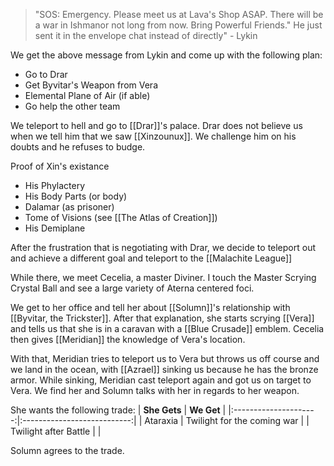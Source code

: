 >"SOS: Emergency. Please meet us at Lava's Shop ASAP. There will be a war in Ishmanor not long from now. Bring Powerful Friends." He just sent it in the envelope chat instead of directly" - Lykin

We get the above message from Lykin and come up with the following plan:
- Go to Drar
- Get Byvitar's Weapon from Vera
- Elemental Plane of Air (if able)
- Go help the other team

We teleport to hell and go to [[Drar]]'s palace. Drar does not believe us when we tell him that we saw [[Xinzounux]]. We challenge him on his doubts and he refuses to budge. 

Proof of Xin's existance
- His Phylactery
- His Body Parts (or body)
- Dalamar (as prisoner)
- Tome of Visions (see [[The Atlas of Creation]])
- His Demiplane

After the frustration that is negotiating with Drar, we decide to teleport out and achieve a different goal and teleport to the [[Malachite League]]

While there, we meet Cecelia, a master Diviner. I touch the Master Scrying Crystal Ball and see a large variety of Aterna centered foci. 

We get to her office and tell her about [[Solumn]]'s relationship with [[Byvitar, the Trickster]]. After that explanation, she starts scrying [[Vera]] and tells us that she is in a caravan with a [[Blue Crusade]] emblem. Cecelia then gives [[Meridian]] the knowledge of Vera's location. 

With that, Meridian tries to teleport us to Vera but throws us off course and we land in the ocean, with [[Azrael]] sinking us because he has the bronze armor. While sinking, Meridian cast teleport again and got us on target to Vera. We find her and Solumn talks with her in regards to her weapon. 

She wants the following trade:
|     **She Gets**      |         **We Get**          |
|:---------------------:|:---------------------------:|
|       Ataraxia        | Twilight for the coming war | 
| Twilight after Battle |                             |

Solumn agrees to the trade. 